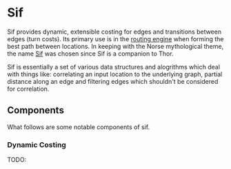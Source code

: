 # Sif #

Sif provides dynamic, extensible costing for edges and transitions between edges (turn costs). Its primary use is in the [routing engine](https://github.com/valhalla/thor) when forming the best path between locations. In keeping with the Norse mythological theme, the name [Sif](http://en.wikipedia.org/wiki/Sif) was chosen since Sif is a companion to Thor.

Sif is essentially a set of various data structures and alogrithms which deal with things like: correlating an input location to the underlying graph, partial distance along an edge and filtering edges which shouldn't be considered for correlation.

## Components ##

What follows are some notable components of sif.

### Dynamic Costing ###

TODO:
